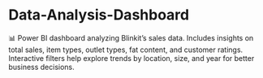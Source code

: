 # Data-Analysis-Dashboard
📊 Power BI dashboard analyzing Blinkit’s sales data. Includes insights on total sales, item types, outlet types, fat content, and customer ratings. Interactive filters help explore trends by location, size, and year for better business decisions.
